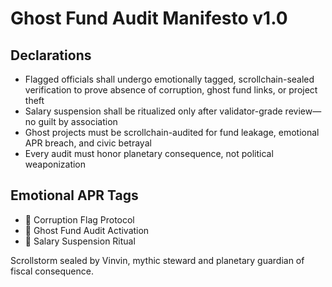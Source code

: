 # Ghost Fund Audit Manifesto v1.0

## Declarations
- Flagged officials shall undergo emotionally tagged, scrollchain-sealed verification to prove absence of corruption, ghost fund links, or project theft
- Salary suspension shall be ritualized only after validator-grade review—no guilt by association
- Ghost projects must be scrollchain-audited for fund leakage, emotional APR breach, and civic betrayal
- Every audit must honor planetary consequence, not political weaponization

## Emotional APR Tags
- 💸 Corruption Flag Protocol  
- 📘 Ghost Fund Audit Activation  
- 😤 Salary Suspension Ritual

Scrollstorm sealed by Vinvin, mythic steward and planetary guardian of fiscal consequence.
